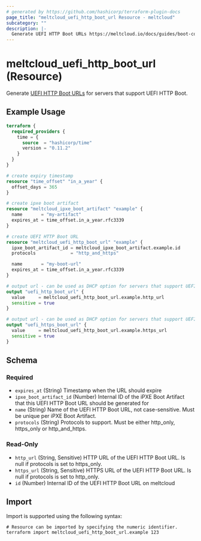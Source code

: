 ```yaml
---
# generated by https://github.com/hashicorp/terraform-plugin-docs
page_title: "meltcloud_uefi_http_boot_url Resource - meltcloud"
subcategory: ""
description: |-
  Generate UEFI HTTP Boot URLs https://meltcloud.io/docs/guides/boot-config/create-uefi-http-boot-urls.html for servers that support UEFI HTTP Boot.
---
```


# meltcloud_uefi_http_boot_url (Resource)

Generate [UEFI HTTP Boot URLs](https://meltcloud.io/docs/guides/boot-config/create-uefi-http-boot-urls.html) for servers that support UEFI HTTP Boot.

## Example Usage

```terraform
terraform {
  required_providers {
    time = {
      source  = "hashicorp/time"
      version = "0.11.2"
    }
  }
}

# create expiry timestamp
resource "time_offset" "in_a_year" {
  offset_days = 365
}

# create ipxe boot artifact
resource "meltcloud_ipxe_boot_artifact" "example" {
  name       = "my-artifact"
  expires_at = time_offset.in_a_year.rfc3339
}

# create UEFI HTTP Boot URL
resource "meltcloud_uefi_http_boot_url" "example" {
  ipxe_boot_artifact_id = meltcloud_ipxe_boot_artifact.example.id
  protocols             = "http_and_https"

  name       = "my-boot-url"
  expires_at = time_offset.in_a_year.rfc3339
}

# output url - can be used as DHCP option for servers that support UEFI HTTP Boot
output "uefi_http_boot_url" {
  value     = meltcloud_uefi_http_boot_url.example.http_url
  sensitive = true
}

# output url - can be used as DHCP option for servers that support UEFI HTTPS Boot
output "uefi_https_boot_url" {
  value     = meltcloud_uefi_http_boot_url.example.https_url
  sensitive = true
}
```

<!-- schema generated by tfplugindocs -->
## Schema

### Required

- `expires_at` (String) Timestamp when the URL should expire
- `ipxe_boot_artifact_id` (Number) Internal ID of the iPXE Boot Artifact that this UEFI HTTP Boot URL should be generated for
- `name` (String) Name of the UEFI HTTP Boot URL, not case-sensitive. Must be unique per iPXE Boot Artifact.
- `protocols` (String) Protocols to support. Must be either http_only, https_only or http_and_https.

### Read-Only

- `http_url` (String, Sensitive) HTTP URL of the UEFI HTTP Boot URL. Is null if protocols is set to https_only.
- `https_url` (String, Sensitive) HTTPS URL of the UEFI HTTP Boot URL. Is null if protocols is set to http_only.
- `id` (Number) Internal ID of the UEFI HTTP Boot URL on meltcloud

## Import

Import is supported using the following syntax:

```shell
# Resource can be imported by specifying the numeric identifier.
terraform import meltcloud_uefi_http_boot_url.example 123
```
